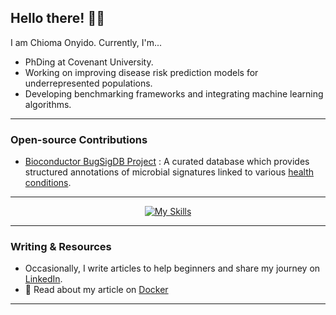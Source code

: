 ## Hello there! 👋🏾

I am Chioma Onyido. Currently, I'm...
  - PhDing at Covenant University.
  - Working on improving disease risk prediction models for underrepresented populations.
  - Developing benchmarking frameworks and integrating machine learning algorithms.
  
--- 
### Open-source Contributions
  - [Bioconductor BugSigDB Project](https://bugsigdb.org/Main_Page) : A curated database which provides structured 
    annotations of microbial signatures linked to various [health conditions](https://github.com/waldronlab/BugSigDBcuration/issues?q=is%3Aissue%20state%3Aclosed&page=18).

---
<div align="center">

[![My Skills](https://skillicons.dev/icons?i=r,python,docker,vscode,bash,git,github)](https://skillicons.dev)

</div>

---

### Writing & Resources
- Occasionally, I write articles to help beginners and share my journey on [LinkedIn](https://www.linkedin.com/in/chioma-onyido/).
- 🔗 Read about my article on [Docker](https://www.linkedin.com/pulse/mastering-docker-guide-containerizing-tools-chioma-onyido-tgw8f/?trackingId=2cKv1mWBQrOmS%2BH61l%2FLbg%3D%3D)
---
